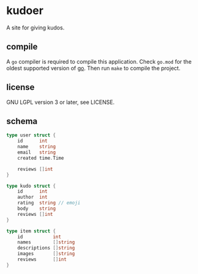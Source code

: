 # kudoer
A site for giving kudos.

## compile
A `go` compiler is required to compile this application. Check `go.mod` for the
oldest supported version of [go](https://go.dev/). Then run `make` to compile
the project.

## license
GNU LGPL version 3 or later, see LICENSE.

## schema
```go
type user struct {
	id      int
	name    string
	email   string
	created time.Time

	reviews []int
}

type kudo struct {
	id      int
	author  int
	rating  string // emoji
	body    string
	reviews []int
}

type item struct {
	id           int
	names        []string
	descriptions []string
	images       []string
	reviews      []int
}
```
